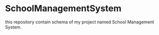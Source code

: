 # SchoolManagementSystem
this repository contain schema of my project named School Management System.
